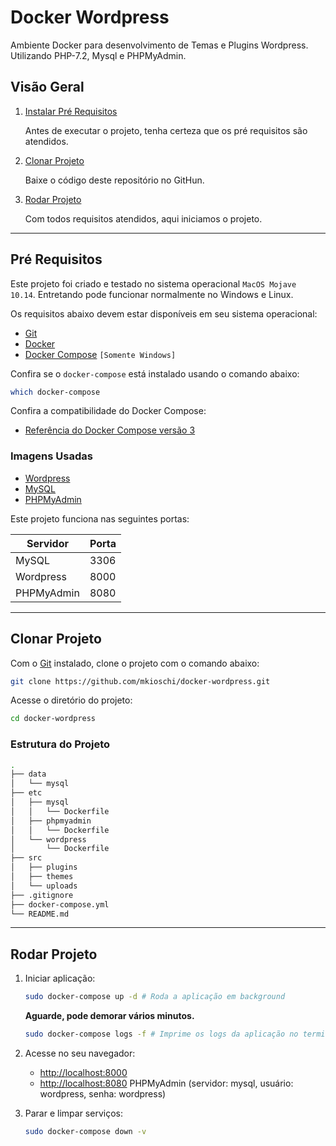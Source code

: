 # Docker Wordpress

Ambiente Docker para desenvolvimento de Temas e Plugins Wordpress. Utilizando PHP-7.2, Mysql e PHPMyAdmin.

## Visão Geral

1. [Instalar Pré Requisitos](#pre-requisitos)

    Antes de executar o projeto, tenha certeza que os pré requisitos são atendidos.

2. [Clonar Projeto](#clonar-projeto)

    Baixe o código deste repositório no GitHun. 

3. [Rodar Projeto](#rodar-projeto)

    Com todos requisitos atendidos, aqui iniciamos o projeto.

___

## Pré Requisitos

Este projeto foi criado e testado no sistema operacional `MacOS Mojave 10.14`. Entretando pode funcionar normalmente no Windows e Linux.

Os requisitos abaixo devem estar disponíveis em seu sistema operacional:

* [Git](https://git-scm.com/downloads)
* [Docker](https://docs.docker.com/engine/installation/)
* [Docker Compose](https://docs.docker.com/compose/install/) `[Somente Windows]`

Confira se o `docker-compose` está instalado usando o comando abaixo: 

```sh
which docker-compose
```

Confira a compatibilidade do Docker Compose:

* [Referência do Docker Compose versão 3](https://docs.docker.com/compose/compose-file/)

### Imagens Usadas

* [Wordpress](https://hub.docker.com/_/wordpress/)
* [MySQL](https://hub.docker.com/_/mysql/)
* [PHPMyAdmin](https://hub.docker.com/r/phpmyadmin/phpmyadmin/)

Este projeto funciona nas seguintes portas:

| Servidor   | Porta |
|------------|-------|
| MySQL      | 3306  |
| Wordpress  | 8000  |
| PHPMyAdmin | 8080  |

___

## Clonar Projeto

Com o [Git](http://git-scm.com/book/en/v2/Getting-Started-Installing-Git) instalado, clone o projeto com o comando abaixo:

```sh
git clone https://github.com/mkioschi/docker-wordpress.git
```

Acesse o diretório do projeto:

```sh
cd docker-wordpress
```

### Estrutura do Projeto

```sh
.
├── data
│   └── mysql
├── etc
│   ├── mysql
│   │   └── Dockerfile
│   ├── phpmyadmin
│   │   └── Dockerfile
│   └── wordpress
│       └── Dockerfile
├── src
│   ├── plugins
│   ├── themes
│   └── uploads
├── .gitignore
├── docker-compose.yml
└── README.md
```

___

## Rodar Projeto

1. Iniciar aplicação:

    ```sh
    sudo docker-compose up -d # Roda a aplicação em background
    ```

    **Aguarde, pode demorar vários minutos.**

    ```sh
    sudo docker-compose logs -f # Imprime os logs da aplicação no terminal
    ```

2. Acesse no seu navegador:

    * [http://localhost:8000](http://localhost:8000/)
    * [http://localhost:8080](http://localhost:8080/) PHPMyAdmin (servidor: mysql, usuário: wordpress, senha: wordpress)

4. Parar e limpar serviços:

    ```sh
    sudo docker-compose down -v
    ```